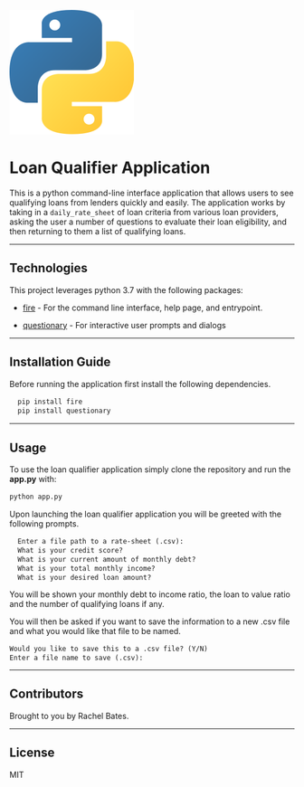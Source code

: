 ![Python Logo](Images/python.png)

# Loan Qualifier Application

This is a python command-line interface application that allows users to see qualifying loans from lenders quickly and easily. The application works by taking in a `daily_rate_sheet` of loan criteria from various loan providers, asking the user a number of questions to evaluate their loan eligibility, and then returning to them a list of qualifying loans.

---

## Technologies

This project leverages python 3.7 with the following packages:

* [fire](https://github.com/google/python-fire) - For the command line interface, help page, and entrypoint.

* [questionary](https://github.com/tmbo/questionary) - For interactive user prompts and dialogs

---

## Installation Guide

Before running the application first install the following dependencies.

```python
  pip install fire
  pip install questionary
```

---

## Usage

To use the loan qualifier application simply clone the repository and run the **app.py** with:

```python
python app.py
```

Upon launching the loan qualifier application you will be greeted with the following prompts.

```
  Enter a file path to a rate-sheet (.csv):
  What is your credit score?
  What is your current amount of monthly debt?
  What is your total monthly income?
  What is your desired loan amount?
```
You will be shown your monthly debt to income ratio, the loan to value ratio and the number of qualifying loans if any.

You will then be asked if you want to save the information to a new .csv file and what you would like that file to be named.

```
Would you like to save this to a .csv file? (Y/N)
Enter a file name to save (.csv):
```


---

## Contributors

Brought to you by Rachel Bates.

---

## License

MIT
